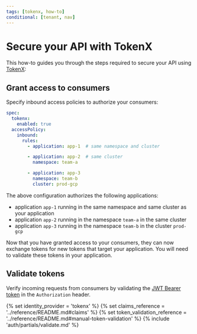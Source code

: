 ```yaml
---
tags: [tokenx, how-to]
conditional: [tenant, nav]
---
```


# Secure your API with TokenX

This how-to guides you through the steps required to secure your API using [TokenX](../README.md):

## Grant access to consumers

Specify inbound access policies to authorize your consumers:

```yaml title="app.yaml"
spec:
  tokenx:
    enabled: true
  accessPolicy:
    inbound:
      rules:
        - application: app-1  # same namespace and cluster

        - application: app-2  # same cluster
          namespace: team-a

        - application: app-3
          namespace: team-b
          cluster: prod-gcp
```

The above configuration authorizes the following applications:

* application `app-1` running in the same namespace and same cluster as your application
* application `app-2` running in the namespace `team-a` in the same cluster
* application `app-3` running in the namespace `team-b` in the cluster `prod-gcp`

Now that you have granted access to your consumers, they can now exchange tokens for new tokens that target your application.
You will need to validate these tokens in your application.

## Validate tokens

Verify incoming requests from consumers by validating the [JWT Bearer token](../../explanations/README.md#bearer-token) in the `Authorization` header.

{% set identity_provider = 'tokenx' %}
{% set claims_reference = '../reference/README.md#claims' %}
{% set token_validation_reference = '../reference/README.md#manual-token-validation' %}
{% include 'auth/partials/validate.md' %}
